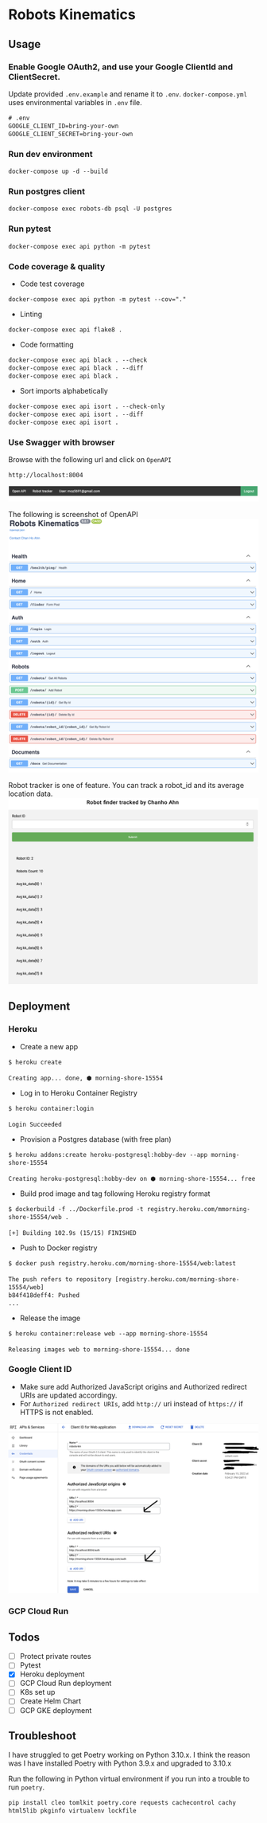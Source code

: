 # Robots Kinematics


## Usage

### Enable Google OAuth2, and use your Google ClientId and ClientSecret.  
Update provided ```.env.example``` and rename it to ```.env```.  ```docker-compose.yml``` uses environmental variables in ```.env``` file.

```
# .env 
GOOGLE_CLIENT_ID=bring-your-own
GOOGLE_CLIENT_SECRET=bring-your-own
```

### Run dev environment
```shell
docker-compose up -d --build
```

### Run postgres client
```shell
docker-compose exec robots-db psql -U postgres
```

### Run pytest
```shell
docker-compose exec api python -m pytest 
```

### Code coverage & quality
- Code test coverage
```shell
docker-compose exec api python -m pytest --cov="."
```

- Linting
```shell
docker-compose exec api flake8 .
```

- Code formatting
```shell
docker-compose exec api black . --check
docker-compose exec api black . --diff
docker-compose exec api black .
```

- Sort imports alphabetically
```shell
docker-compose exec api isort . --check-only
docker-compose exec api isort . --diff
docker-compose exec api isort .
```

### Use Swagger with browser
Browse with the following url and click on ```OpenAPI```
```shell
http://localhost:8004
```
![nav_bar](img/nav_bar.png)

The following is screenshot of OpenAPI
![openapi](img/openapi.png)

Robot tracker is one of feature.  You can track a robot_id and its average location data.
![tracker](img/tracker.png)


## Deployment

### Heroku

- Create a new app
```shell
$ heroku create

Creating app... done, ⬢ morning-shore-15554
```
- Log in to Heroku Container Registry
```shell
$ heroku container:login                            

Login Succeeded 
```

- Provision a Postgres database (with free plan)
```shell
$ heroku addons:create heroku-postgresql:hobby-dev --app morning-shore-15554

Creating heroku-postgresql:hobby-dev on ⬢ morning-shore-15554... free
```

- Build prod image and tag following Heroku registry format
```shell
$ dockerbuild -f ../Dockerfile.prod -t registry.heroku.com/mmorning-shore-15554/web .

[+] Building 102.9s (15/15) FINISHED
```

- Push to Docker registry
```shell
$ docker push registry.heroku.com/morning-shore-15554/web:latest

The push refers to repository [registry.heroku.com/morning-shore-15554/web]
b84f418deff4: Pushed 
...
```

- Release the image
```shell
$ heroku container:release web --app morning-shore-15554

Releasing images web to morning-shore-15554... done

```

### Google Client ID 
- Make sure add Authorized JavaScript origins and Authorized redirect URIs are updated accordingy.
- For ```Authorized redirect URIs```, add ```http://``` uri instead of ```https://``` if HTTPS is not enabled.

![gc_credential](img/gcp_credential.png)


### GCP Cloud Run




## Todos

- [ ] Protect private routes
- [ ] Pytest
- [x] Heroku deployment
- [ ] GCP Cloud Run deployment
- [ ] K8s set up
- [ ] Create Helm Chart
- [ ] GCP GKE deployment

## Troubleshoot

I have struggled to get Poetry working on Python 3.10.x. I think the reason was I have installed Poetry with Python 3.9.x and upgraded to 3.10.x

Run the following in Python virtual environment if you run into a trouble to run ```poetry```.
```shell
pip install cleo tomlkit poetry.core requests cachecontrol cachy html5lib pkginfo virtualenv lockfile
```